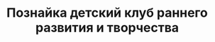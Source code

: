 ---
title: Познайка детский клуб раннего развития и творчества
address: 'Запорожье, ул. Бородинская, 20'
phone:
  - (095) 563-97-35
url: ''
about: ''
searchTitle: 'Познайка, Запорожье, ул.  Бородинская, 20'
tags:
  - Театральные студии для детей
geometry:
  location:
    lat: 47.8848431
    lng: 35.0764976
  viewport:
    northeast:
      lat: 47.8861869302915
      lng: 35.07785758029151
    southwest:
      lat: 47.8834889697085
      lng: 35.07515961970851
place_id: ChIJSx7l4EVl3EARPkRFA47HcYA

---